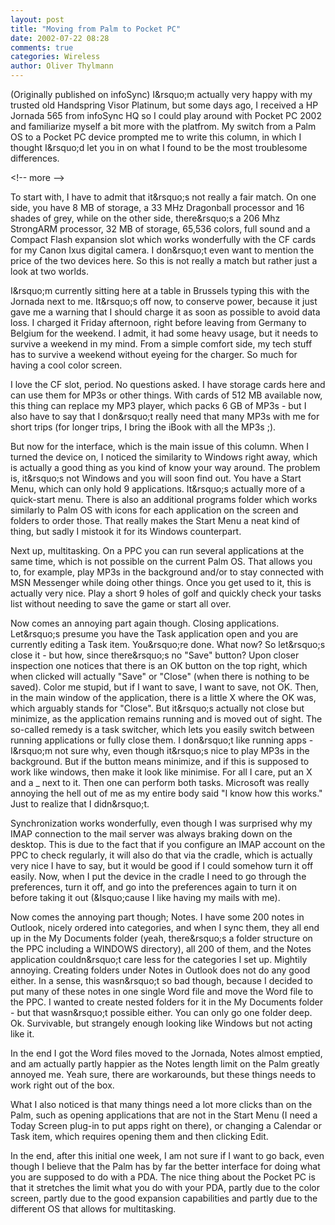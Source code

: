 ```yaml
---
layout: post
title: "Moving from Palm to Pocket PC"
date: 2002-07-22 08:28
comments: true
categories: Wireless
author: Oliver Thylmann
---
```



(Originally published on infoSync) I&amp;rsquo;m actually very happy with my trusted old Handspring Visor Platinum, but some days ago, I received a HP Jornada 565 from infoSync HQ so I could play around with Pocket PC 2002 and familiarize myself a bit more with the platfrom. My switch from a Palm OS to a Pocket PC device prompted me to write this column, in which I thought I&amp;rsquo;d let you in on what I found to be the most troublesome differences.


&lt;!-- more --&gt;


To start with, I have to admit that it&amp;rsquo;s not really a fair match. On one side, you have 8 MB of storage, a 33 MHz Dragonball processor and 16 shades of grey, while on the other side, there&amp;rsquo;s a 206 Mhz StrongARM processor, 32 MB of storage, 65,536 colors, full sound and a Compact Flash expansion slot which works wonderfully with the CF cards for my Canon Ixus digital camera. I don&amp;rsquo;t even want to mention the price of the two devices here. So this is not really a match but rather just a look at two worlds.

I&amp;rsquo;m currently sitting here at a table in Brussels typing this with the Jornada next to me. It&amp;rsquo;s off now, to conserve power, because it just gave me a warning that I should charge it as soon as possible to avoid data loss. I charged it Friday afternoon, right before leaving from Germany to Belgium for the weekend. I admit, it had some heavy usage, but it needs to survive a weekend in my mind. From a simple comfort side, my tech stuff has to survive a weekend without eyeing for the charger. So much for having a cool color screen.

I love the CF slot, period. No questions asked. I have storage cards here and can use them for MP3s or other things. With cards of 512 MB available now, this thing can replace my MP3 player, which packs 6 GB of MP3s - but I also have to say that I don&amp;rsquo;t really need that many MP3s with me for short trips (for longer trips, I bring the iBook with all the MP3s ;).

But now for the interface, which is the main issue of this column. When I turned the device on, I noticed the similarity to Windows right away, which is actually a good thing as you kind of know your way around. The problem is, it&amp;rsquo;s not Windows and you will soon find out. You have a Start Menu, which can only hold 9 applications. It&amp;rsquo;s actually more of a quick-start menu. There is also an additional programs folder which works similarly to Palm OS with icons for each application on the screen and folders to order those. That really makes the Start Menu a neat kind of thing, but sadly I mistook it for its Windows counterpart.

Next up, multitasking. On a PPC you can run several applications at the same time, which is not possible on the current Palm OS. That allows you to, for example, play MP3s in the background and/or to stay connected with MSN Messenger while doing other things. Once you get used to it, this is actually very nice. Play a short 9 holes of golf and quickly check your tasks list without needing to save the game or start all over. 

Now comes an annoying part again though. Closing applications. Let&amp;rsquo;s presume you have the Task application open and you are currently editing a Task item. You&amp;rsquo;re done. What now? So let&amp;rsquo;s close it - but how, since there&amp;rsquo;s no &quot;Save&quot; button? Upon closer inspection one notices that there is an OK button on the top right, which when clicked will actually &quot;Save&quot; or &quot;Close&quot; (when there is nothing to be saved). Color me stupid, but if I want to save, I want to save, not OK. Then, in the main window of the application, there is a little X where the OK was, which arguably stands for &quot;Close&quot;. But it&amp;rsquo;s actually not close but minimize, as the application remains running and is moved out of sight. The so-called remedy is a task switcher, which lets you easily switch between running applications or fully close them. I don&amp;rsquo;t like running apps - I&amp;rsquo;m not sure why, even though it&amp;rsquo;s nice to play MP3s in the background. But if the button means minimize, and if this is supposed to work like windows, then make it look like minimise. For all I care, put an X and a _ next to it. Then one can perform both tasks. Microsoft was really annoying the hell out of me as my entire body said &quot;I know how this works.&quot; Just to realize that I didn&amp;rsquo;t.

Synchronization works wonderfully, even though I was surprised why my IMAP connection to the mail server was always braking down on the desktop. This is due to the fact that if you configure an IMAP account on the PPC to check regularly, it will also do that via the cradle, which is actually very nice I have to say, but it would be good if I could somehow turn it off easily. Now, when I put the device in the cradle I need to go through the preferences, turn it off, and go into the preferences again to turn it on before taking it out (&amp;lsquo;cause I like having my mails with me).

Now comes the annoying part though; Notes. I have some 200 notes in Outlook, nicely ordered into categories, and when I sync them, they all end up in the My Documents folder (yeah, there&amp;rsquo;s a folder structure on the PPC including a WINDOWS directory), all 200 of them, and the Notes application couldn&amp;rsquo;t care less for the categories I set up. Mightily annoying. Creating folders under Notes in Outlook does not do any good either. In a sense, this wasn&amp;rsquo;t so bad though, because I decided to put many of these notes in one single Word file and move the Word file to the PPC. I wanted to create nested folders for it in the My Documents folder - but that wasn&amp;rsquo;t possible either. You can only go one folder deep. Ok. Survivable, but strangely enough looking like Windows but not acting like it.

In the end I got the Word files moved to the Jornada, Notes almost emptied, and am actually partly happier as the Notes length limit on the Palm greatly annoyed me. Yeah sure, there are workarounds, but these things needs to work right out of the box.

What I also noticed is that many things need a lot more clicks than on the Palm, such as opening applications that are not in the Start Menu (I need a Today Screen plug-in to put apps right on there), or changing a Calendar or Task item, which requires opening them and then clicking Edit.

In the end, after this initial one week, I am not sure if I want to go back, even though I believe that the Palm has by far the better interface for doing what you are supposed to do with a PDA. The nice thing about the Pocket PC is that it stretches the limit what you do with your PDA, partly due to the color screen, partly due to the good expansion capabilities and partly due to the different OS that allows for multitasking.



